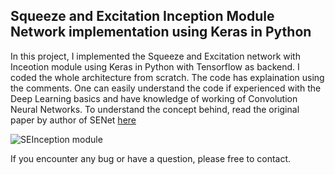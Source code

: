## Squeeze and Excitation Inception Module Network implementation using Keras in Python

In this project, I implemented the Squeeze and Excitation network with Inceotion module using Keras in Python with Tensorflow as backend. I coded the whole architecture from scratch. The code has explaination using the comments. One can easily understand the code if experienced with the Deep Learning basics and have knowledge of working of Convolution Neural Networks. To understand the concept behind, read the original paper by author of SENet [here](https://arxiv.org/pdf/1709.01507.pdf)

![SEInception module](https://github.com/hujie-frank/SENet/blob/master/figures/SE-Inception-module.jpg)

If you encounter any bug or have a question, please free to contact.
